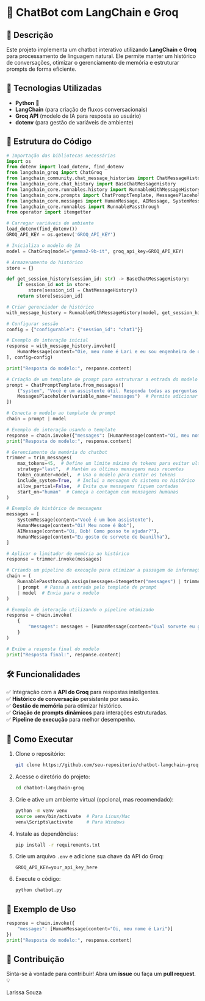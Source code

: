 # 🤖 ChatBot com LangChain e Groq

## 📌 Descrição
Este projeto implementa um chatbot interativo utilizando **LangChain** e **Groq** para processamento de linguagem natural. Ele permite manter um histórico de conversações, otimizar o gerenciamento de memória e estruturar prompts de forma eficiente.

## 🚀 Tecnologias Utilizadas
- **Python** 🐍
- **LangChain** (para criação de fluxos conversacionais)
- **Groq API** (modelo de IA para resposta ao usuário)
- **dotenv** (para gestão de variáveis de ambiente)

## 📂 Estrutura do Código

```python
# Importação das bibliotecas necessárias
import os
from dotenv import load_dotenv, find_dotenv
from langchain_groq import ChatGroq  
from langchain_community.chat_message_histories import ChatMessageHistory
from langchain_core.chat_history import BaseChatMessageHistory
from langchain_core.runnables.history import RunnableWithMessageHistory
from langchain_core.prompts import ChatPromptTemplate, MessagesPlaceholder
from langchain_core.messages import HumanMessage, AIMessage, SystemMessage, trim_messages
from langchain_core.runnables import RunnablePassthrough
from operator import itemgetter

# Carregar variáveis de ambiente
load_dotenv(find_dotenv())
GROQ_API_KEY = os.getenv('GROQ_API_KEY')

# Inicializa o modelo de IA
model = ChatGroq(model="gemma2-9b-it", groq_api_key=GROQ_API_KEY)

# Armazenamento do histórico
store = {}

def get_session_history(session_id: str) -> BaseChatMessageHistory:
    if session_id not in store:
        store[session_id] = ChatMessageHistory()
    return store[session_id]

# Criar gerenciador de histórico
with_message_history = RunnableWithMessageHistory(model, get_session_history)

# Configurar sessão
config = {"configurable": {"session_id": "chat1"}}

# Exemplo de interação inicial
response = with_message_history.invoke([
    HumanMessage(content="Oie, meu nome é Lari e eu sou engenheira de dados")
], config=config)

print("Resposta do modelo:", response.content)

# Criação de um template de prompt para estruturar a entrada do modelo
prompt = ChatPromptTemplate.from_messages([
    ("system", "Você é um assistente útil. Responda todas as perguntas com precisão no idioma."),
    MessagesPlaceholder(variable_name="messages")  # Permite adicionar mensagens dinamicamente
])

# Conecta o modelo ao template de prompt
chain = prompt | model

# Exemplo de interação usando o template
response = chain.invoke({"messages": [HumanMessage(content="Oi, meu nome é Lari")]})
print("Resposta do modelo:", response.content)

# Gerenciamento da memória do chatbot
trimmer = trim_messages(
    max_tokens=45,  # Define um limite máximo de tokens para evitar ultrapassar o contexto
    strategy="last",  # Mantém as últimas mensagens mais recentes
    token_counter=model,  # Usa o modelo para contar os tokens
    include_system=True,  # Inclui a mensagem do sistema no histórico
    allow_partial=False,  # Evita que mensagens fiquem cortadas
    start_on="human"  # Começa a contagem com mensagens humanas
)

# Exemplo de histórico de mensagens
messages = [
    SystemMessage(content="Você é um bom assistente"),
    HumanMessage(content="Oi! Meu nome é Bob"),
    AIMessage(content="Oi, Bob! Como posso te ajudar?"),
    HumanMessage(content="Eu gosto de sorvete de baunilha"),
]

# Aplicar o limitador de memória ao histórico
response = trimmer.invoke(messages)

# Criando um pipeline de execução para otimizar a passagem de informações
chain = (
    RunnablePassthrough.assign(messages=itemgetter("messages") | trimmer)  # Aplica a otimização do histórico
    | prompt  # Passa a entrada pelo template de prompt
    | model  # Envia para o modelo
)

# Exemplo de interação utilizando o pipeline otimizado
response = chain.invoke(
    {
        "messages": messages + [HumanMessage(content="Qual sorvete eu gosto?")],
    }
)

# Exibe a resposta final do modelo
print("Resposta final:", response.content)
```

## 🛠️ Funcionalidades
✅ Integração com a **API do Groq** para respostas inteligentes.  
✅ **Histórico de conversação** persistente por sessão.  
✅ **Gestão de memória** para otimizar histórico.  
✅ **Criação de prompts dinâmicos** para interações estruturadas.  
✅ **Pipeline de execução** para melhor desempenho.  

## 🔧 Como Executar
1. Clone o repositório:
   ```bash
   git clone https://github.com/seu-repositorio/chatbot-langchain-groq.git
   ```
2. Acesse o diretório do projeto:
   ```bash
   cd chatbot-langchain-groq
   ```
3. Crie e ative um ambiente virtual (opcional, mas recomendado):
   ```bash
   python -m venv venv
   source venv/bin/activate  # Para Linux/Mac
   venv\Scripts\activate     # Para Windows
   ```
4. Instale as dependências:
   ```bash
   pip install -r requirements.txt
   ```
5. Crie um arquivo `.env` e adicione sua chave da API do Groq:
   ```env
   GROQ_API_KEY=your_api_key_here
   ```
6. Execute o código:
   ```bash
   python chatbot.py
   ```

## 📌 Exemplo de Uso
```python
response = chain.invoke({
    "messages": [HumanMessage(content="Oi, meu nome é Lari")]
})
print("Resposta do modelo:", response.content)
```

## 🎯 Contribuição
Sinta-se à vontade para contribuir! Abra um **issue** ou faça um **pull request**. 💡

Larissa Souza 

